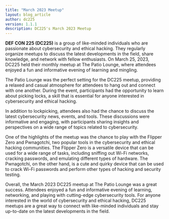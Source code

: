 ```yaml
---
title: "March 2023 Meetup"
layout: blog_article
author: dc225
version: 1.1.1
description: DC225's March 2023 Meetup
---
```


**DEF CON 225 (DC225)** is a group of like-minded individuals who are passionate about cybersecurity and ethical hacking. They regularly organize meetups to discuss the latest developments in the field, share knowledge, and network with fellow enthusiasts. On March 25, 2023, DC225 held their monthly meetup at The Patio Lounge, where attendees enjoyed a fun and informative evening of learning and mingling.

The Patio Lounge was the perfect setting for the DC225 meetup, providing a relaxed and casual atmosphere for attendees to hang out and connect with one another. During the event, participants had the opportunity to learn about picking locks, a skill that is essential for anyone interested in cybersecurity and ethical hacking.

In addition to lockpicking, attendees also had the chance to discuss the latest cybersecurity news, events, and tools. These discussions were informative and engaging, with participants sharing insights and perspectives on a wide range of topics related to cybersecurity.

One of the highlights of the meetup was the chance to play with the Flipper Zero and Pwnagotchi, two popular tools in the cybersecurity and ethical hacking communities. The Flipper Zero is a versatile device that can be used for a wide range of tasks, including sniffing out Wi-Fi networks, cracking passwords, and emulating different types of hardware. The Pwnagotchi, on the other hand, is a cute and quirky device that can be used to crack Wi-Fi passwords and perform other types of hacking and security testing.

Overall, the March 2023 DC225 meetup at The Patio Lounge was a great success. Attendees enjoyed a fun and informative evening of learning, networking, and playing with cutting-edge cybersecurity tools. For anyone interested in the world of cybersecurity and ethical hacking, DC225 meetups are a great way to connect with like-minded individuals and stay up-to-date on the latest developments in the field.